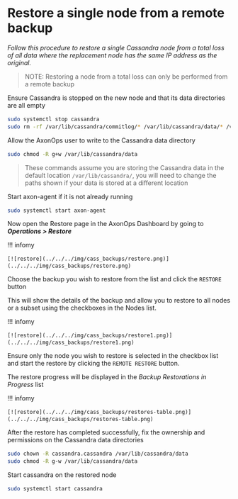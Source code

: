 # Restore a single node from a remote backup

*Follow this procedure to restore a single Cassandra node from a total loss of all data where the replacement node
has the same IP address as the original.*

> NOTE: Restoring a node from a total loss can only be performed from a remote backup

Ensure Cassandra is stopped on the new node and that its data directories are all empty
```bash
sudo systemctl stop cassandra
sudo rm -rf /var/lib/cassandra/commitlog/* /var/lib/cassandra/data/* /var/lib/cassandra/hints/* /var/lib/cassandra/saved_caches/*
```

Allow the AxonOps user to write to the Cassandra data directory
```bash
sudo chmod -R g+w /var/lib/cassandra/data
```

> These commands assume you are storing the Cassandra data in the default location `/var/lib/cassandra/`, you will
> need to change the paths shown if your data is stored at a different location

Start axon-agent if it is not already running
```bash
sudo systemctl start axon-agent
```

Now open the Restore page in the AxonOps Dashboard by going to ***Operations > Restore***

!!! infomy

    [![restore](../../../img/cass_backups/restore.png)](../../../img/cass_backups/restore.png)

Choose the backup you wish to restore from the list and click the `RESTORE` button

This will show the details of the backup and allow you to restore to all nodes or a subset using the checkboxes in the Nodes list.

!!! infomy

    [![restore](../../../img/cass_backups/restore1.png)](../../../img/cass_backups/restore1.png)

Ensure only the node you wish to restore is selected in the checkbox list and start the restore by clicking the
`REMOTE RESTORE` button.

The restore progress will be displayed in the *Backup Restorations in Progress* list

!!! infomy

    [![restore](../../../img/cass_backups/restores-table.png)](../../../img/cass_backups/restores-table.png)


After the restore has completed successfully, fix the ownership and permissions on the Cassandra data directories
```bash
sudo chown -R cassandra.cassandra /var/lib/cassandra/data
sudo chmod -R g-w /var/lib/cassandra/data
```

Start cassandra on the restored node
```bash
sudo systemctl start cassandra
```
